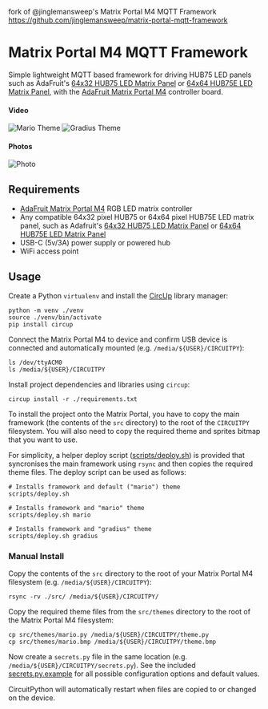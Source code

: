 fork of @jinglemansweep's Matrix Portal M4 MQTT Framework  
https://github.com/jinglemansweep/matrix-portal-mqtt-framework


# Matrix Portal M4 MQTT Framework

Simple lightweight MQTT based framework for driving HUB75 LED panels such as AdaFruit's [64x32 HUB75 LED Matrix Panel](https://www.adafruit.com/product/2278) or [64x64 HUB75E LED Matrix Panel](https://www.adafruit.com/product/3649), with the [AdaFruit Matrix Portal M4](https://www.adafruit.com/product/4745) controller board.

#### Video

![Mario Theme](./docs/demo-mario.gif) ![Gradius Theme](./docs/demo-gradius.gif)

#### Photos

![Photo](./docs/photo.jpg)

## Requirements

- [AdaFruit Matrix Portal M4](https://www.adafruit.com/product/4745) RGB LED matrix controller
- Any compatible 64x32 pixel HUB75 or 64x64 pixel HUB75E LED matrix panel, such as Adafruit's [64x32 HUB75 LED Matrix Panel](https://www.adafruit.com/product/2278) or [64x64 HUB75E LED Matrix Panel](https://www.adafruit.com/product/3649)
- USB-C (5v/3A) power supply or powered hub
- WiFi access point

## Usage

Create a Python `virtualenv` and install the [CircUp](https://github.com/adafruit/circup) library manager:

    python -m venv ./venv
    source ./venv/bin/activate
    pip install circup

Connect the Matrix Portal M4 to device and confirm USB device is connected and automatically mounted (e.g. `/media/${USER}/CIRCUITPY`):

    ls /dev/ttyACM0
    ls /media/${USER}/CIRCUITPY

Install project dependencies and libraries using `circup`:

    circup install -r ./requirements.txt

To install the project onto the Matrix Portal, you have to copy the main framework (the contents of the `src` directory) to the root of the `CIRCUITPY` filesystem. You will also need to copy the required theme and sprites bitmap that you want to use.

For simplicity, a helper deploy script ([scripts/deploy.sh](./scripts/deploy.sh)) is provided that syncronises the main framework using `rsync` and then copies the required theme files. The deploy script can be used as follows:

    # Installs framework and default ("mario") theme
    scripts/deploy.sh

    # Installs framework and "mario" theme
    scripts/deploy.sh mario

    # Installs framework and "gradius" theme
    scripts/deploy.sh gradius

### Manual Install

Copy the contents of the `src` directory to the root of your Matrix Portal M4 filesystem (e.g. `/media/${USER}/CIRCUITPY`):

    rsync -rv ./src/ /media/${USER}/CIRCUITPY/

Copy the required theme files from the `src/themes` directory to the root of the Matrix Portal M4 filesystem:

    cp src/themes/mario.py /media/${USER}/CIRCUITPY/theme.py
    cp src/themes/mario.bmp /media/${USER}/CIRCUITPY/theme.bmp

Now create a `secrets.py` file in the same location (e.g. `/media/${USER}/CIRCUITPY/secrets.py`). See the included [secrets.py.example](./secrets.py.example) for all possible configuration options and default values.

CircuitPython will automatically restart when files are copied to or changed on the device.
